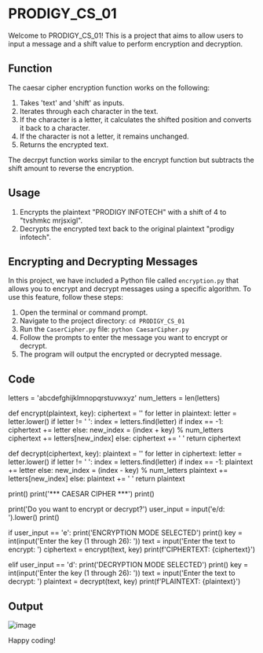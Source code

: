# PRODIGY_CS_01

Welcome to PRODIGY_CS_01! This is a project that aims to allow users to input a message and a shift value to perform encryption and decryption.

## Function

The caesar cipher encryption function works on the following:
1. Takes 'text' and 'shift' as inputs.
2. Iterates through each character in the text.
3. If the character is a letter, it calculates the shifted position and converts it back to a character.
4. If the character is not a letter, it remains unchanged.
5. Returns the encrypted text.

The decrpyt function works similar to the encrypt function but subtracts the shift amount to reverse the encryption.

## Usage

1. Encrypts the plaintext "PRODIGY INFOTECH" with a shift of 4 to "tvshmkc mrjsxigl".
2. Decrypts the encrypted text back to the original plaintext "prodigy infotech".



## Encrypting and Decrypting Messages

In this project, we have included a Python file called `encryption.py` that allows you to encrypt and decrypt messages using a specific algorithm. To use this feature, follow these steps:

1. Open the terminal or command prompt.
2. Navigate to the project directory: `cd PRODIGY_CS_01`
3. Run the `CaserCipher.py` file: `python CaesarCipher.py`
4. Follow the prompts to enter the message you want to encrypt or decrypt.
5. The program will output the encrypted or decrypted message.

## Code

letters = 'abcdefghijklmnopqrstuvwxyz'
num_letters = len(letters)

def encrypt(plaintext, key):
    ciphertext = ''
    for letter in plaintext:
        letter = letter.lower()
        if letter != ' ':
            index = letters.find(letter)
            if index == -1:
                ciphertext += letter
            else:
                new_index = (index + key) % num_letters
                ciphertext += letters[new_index]
        else:
            ciphertext += ' '
    return ciphertext

def decrypt(ciphertext, key):
    plaintext = ''
    for letter in ciphertext:
        letter = letter.lower()
        if letter != ' ':
            index = letters.find(letter)
            if index == -1:
                plaintext += letter
            else:
                new_index = (index - key) % num_letters
                plaintext += letters[new_index]
        else:
            plaintext += ' '
    return plaintext

print()
print('*** CAESAR CIPHER ***')
print()

print('Do you want to encrypt or decrypt?')
user_input = input('e/d: ').lower()
print()

if user_input == 'e':
    print('ENCRYPTION MODE SELECTED')
    print()
    key = int(input('Enter the key (1 through 26): '))
    text = input('Enter the text to encrypt: ')
    ciphertext = encrypt(text, key)
    print(f'CIPHERTEXT: {ciphertext}')

elif user_input == 'd':
    print('DECRYPTION MODE SELECTED')
    print()
    key = int(input('Enter the key (1 through 26): '))
    text = input('Enter the text to decrypt: ')
    plaintext = decrypt(text, key)
    print(f'PLAINTEXT: {plaintext}')
## Output

![image](https://github.com/GraceAdvitiya/PRODIGY_CS_01/assets/137154095/eb6562a5-7a7c-4ac1-bd8d-e52c3461429b)

Happy coding!

